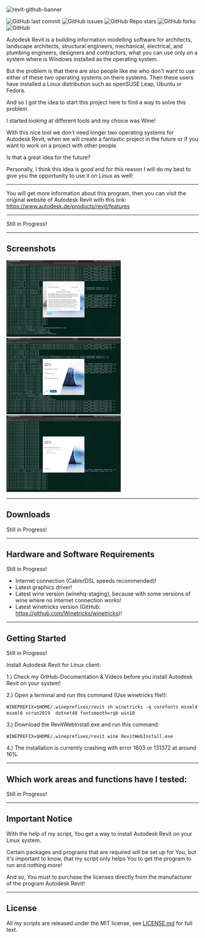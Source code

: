 ![revit-github-banner](https://user-images.githubusercontent.com/79079633/142411267-7c6d3a90-6815-45ee-9a24-3c6fc4e2c3b4.png)


![GitHub last commit](https://img.shields.io/github/last-commit/cryinkfly/Autodesk-Revit-for-Linux?style=for-the-badge)
![GitHub issues](https://img.shields.io/github/issues-raw/cryinkfly/Autodesk-Revit-for-Linux?style=for-the-badge)
![GitHub Repo stars](https://img.shields.io/github/stars/cryinkfly/Autodesk-Revit-for-Linux?style=for-the-badge)
![GitHub forks](https://img.shields.io/github/forks/cryinkfly/Autodesk-Revit-for-Linux?style=for-the-badge)
![GitHub](https://img.shields.io/github/license/cryinkfly/Autodesk-Revit-for-Linux?style=for-the-badge)

Autodesk Revit is a building information modelling software for architects, landscape architects, structural engineers, mechanical, electrical, and plumbing engineers, designers and contractors, what you can use only on a system where is Windows installed as the operating system.

But the problem is that there are also people like me who don't want to use either of these two operating systems on there systems. Then these users have installed a Linux distribution such as openSUSE Leap, Ubuntu or Fedora.

And so I got the idea to start this project here to find a way to solve this problem. 

I started looking at different tools and my choice was Wine! 

With this nice tool we don't need longer two operating systems for Autodesk Revit, when we will create a fantastic project in the future or if you want to work on a project with other people.

Is that a great idea for the future?

Personally, I think this idea is good and for this reason I will do my best to give you the opportunity to use it on Linux as well!

---

You will get more information about this program, then you can visit the original website of Autodesk Revit with this link: https://www.autodesk.de/products/revit/features

---

Still in Progress!

---

## Screenshots
<div>
<img src="https://github.com/cryinkfly/Autodesk-Revit-for-Linux/blob/main/files/images/installation/%231-welcome.png" width="300px" height="200px">
<img src="https://github.com/cryinkfly/Autodesk-Revit-for-Linux/blob/main/files/images/installation/%232-configure-installation-path.png" width="300px" height="200px">
</div>
<div>
<img src="https://github.com/cryinkfly/Autodesk-Revit-for-Linux/blob/main/files/images/installation/%233-error-1603.png" width="300px" height="200px">
</div>

---

## Downloads

Still in Progress!

---

## Hardware and Software Requirements

Still in Progress!

- Internet connection (Cable/DSL speeds recommended)!
- Latest graphics driver!
- Latest wine version (winehq-staging), because with some versions of wine where no internet connection works!
- Latest winetricks version (GitHub: https://github.com/Winetricks/winetricks)!

---

## Getting Started

Still in Progress!

Install Autodesk Revit for Linux client:

1.) Check my GitHub-Documentation & Videos before you install Autodesk Revit on your system!

2.) Open a terminal and run this command (Use winetricks file!):

    WINEPREFIX=$HOME/.wineprefixes/revit sh winetricks -q corefonts msxml4 msxml6 vcrun2019  dotnet48 fontsmooth=rgb win10

3.) Download the RevitWebInstall.exe and run this command:

    WINEPREFIX=$HOME/.wineprefixes/revit wine RevitWebInstall.exe
    
4.) The installation is currently crashing with error 1603 or 131372 at around 16%.

---

## Which work areas and functions have I tested:

Still in Progress!

---

## Important Notice

With the help of my script, You get a way to install Autodesk Revit on your Linux system. 

Certain packages and programs that are required will be set up for You, but it's important to know, that my script only helps You to get the program to run and nothing more! 

And so, You must to purchase the licenses directly from the manufacturer of the program Autodesk Revit!

---

## License

All my scripts are released under the MIT license, see <a href="https://github.com/cryinkfly/Autodesk-Revit-for-Linux/blob/main/LICENSE.md">LICENSE.md</a> for full text.
